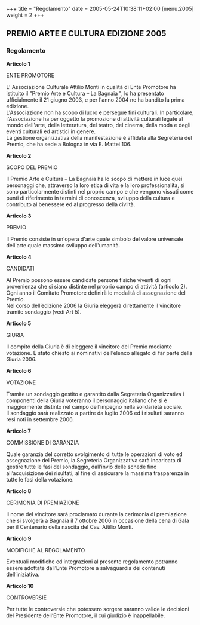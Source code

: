 +++
title = "Regolamento"
date = 2005-05-24T10:38:11+02:00
[menu.2005]
weight = 2
+++
## PREMIO ARTE E CULTURA EDIZIONE 2005

### Regolamento

**Articolo 1**

ENTE PROMOTORE

L’ Associazione Culturale Attilio Monti in qualità di Ente Promotore ha istituito il "Premio Arte e Cultura – La Bagnaia ", lo ha presentato ufficialmente il 21 giugno 2003, e per l'anno 2004 ne ha bandito la prima edizione.  
L'Associazione non ha scopo di lucro e persegue fini culturali. In particolare, l'Associazione ha per oggetto la promozione di attività culturali legate al mondo dell'arte, della letteratura, del teatro, del cinema, della moda e degli eventi culturali ed artistici in genere.  
La gestione organizzativa della manifestazione è affidata alla Segreteria del Premio, che ha sede a Bologna in via E. Mattei 106.

**Articolo 2**

SCOPO DEL PREMIO

Il Premio Arte e Cultura – La Bagnaia ha lo scopo di mettere in luce quei personaggi che, attraverso la loro etica di vita e la loro professionalità, si sono particolarmente distinti nel proprio campo e che vengono vissuti come punti di riferimento in termini di conoscenza, sviluppo della cultura e contributo al benessere ed al progresso della civiltà.

**Articolo 3**

PREMIO

Il Premio consiste in un'opera d'arte quale simbolo del valore universale dell'arte quale massimo sviluppo dell'umanità.

**Articolo 4**

CANDIDATI

Al Premio possono essere candidate persone fisiche viventi di ogni provenienza che si siano distinte nel proprio campo di attività (articolo 2).  
Ogni anno il Comitato Promotore definirà le modalità di assegnazione del Premio.  
Nel corso dell’edizione 2006 la Giuria eleggerà direttamente il vincitore tramite sondaggio (vedi Art 5).

**Articolo 5**

GIURIA

Il compito della Giuria è di eleggere il vincitore del Premio mediante votazione. È stato chiesto ai nominativi dell’elenco allegato di far parte della Giuria 2006.

**Articolo 6**

VOTAZIONE

Tramite un sondaggio gestito e garantito dalla Segreteria Organizzativa i componenti della Giuria voteranno il personaggio italiano che si è maggiormente distinto nel campo dell’impegno nella solidarietà sociale.  
Il sondaggio sarà realizzato a partire da luglio 2006 ed i risultati saranno resi noti in settembre 2006.

**Articolo 7**

COMMISSIONE DI GARANZIA

Quale garanzia del corretto svolgimento di tutte le operazioni di voto ed assegnazione del Premio, la Segreteria Organizzativa sarà incaricata di gestire tutte le fasi del sondaggio, dall’invio delle schede fino all’acquisizione dei risultati, al fine di assicurare la massima trasparenza in tutte le fasi della votazione.

**Articolo 8**

CERIMONIA DI PREMIAZIONE

Il nome del vincitore sarà proclamato durante la cerimonia di premiazione che si svolgerà a Bagnaia il 7 ottobre 2006 in occasione della cena di Gala per il Centenario della nascita del Cav. Attilio Monti.

**Articolo 9**

MODIFICHE AL REGOLAMENTO

Eventuali modifiche ed integrazioni al presente regolamento potranno essere adottate dall’Ente Promotore a salvaguardia dei contenuti dell’iniziativa.

**Articolo 10**

CONTROVERSIE

Per tutte le controversie che potessero sorgere saranno valide le decisioni del Presidente dell’Ente Promotore, il cui giudizio è inappellabile.
